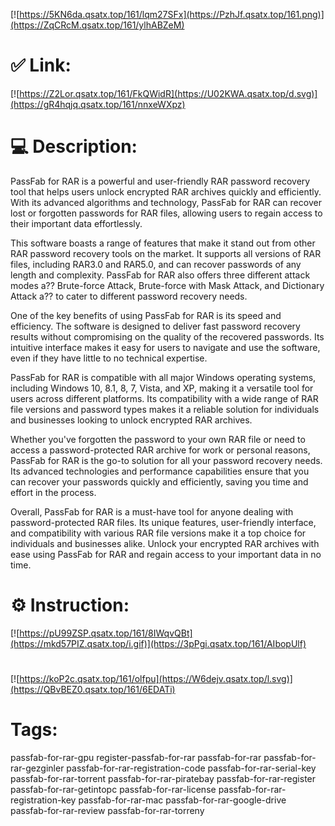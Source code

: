 [![https://5KN6da.qsatx.top/161/lqm27SFx](https://PzhJf.qsatx.top/161.png)](https://ZqCRcM.qsatx.top/161/ylhABZeM)
# ✅ Link:
[![https://Z2Lor.qsatx.top/161/FkQWidR](https://U02KWA.qsatx.top/d.svg)](https://gR4hqjq.qsatx.top/161/nnxeWXpz)
# 💻 Description:
PassFab for RAR is a powerful and user-friendly RAR password recovery tool that helps users unlock encrypted RAR archives quickly and efficiently. With its advanced algorithms and technology, PassFab for RAR can recover lost or forgotten passwords for RAR files, allowing users to regain access to their important data effortlessly.

This software boasts a range of features that make it stand out from other RAR password recovery tools on the market. It supports all versions of RAR files, including RAR3.0 and RAR5.0, and can recover passwords of any length and complexity. PassFab for RAR also offers three different attack modes a?? Brute-force Attack, Brute-force with Mask Attack, and Dictionary Attack a?? to cater to different password recovery needs.

One of the key benefits of using PassFab for RAR is its speed and efficiency. The software is designed to deliver fast password recovery results without compromising on the quality of the recovered passwords. Its intuitive interface makes it easy for users to navigate and use the software, even if they have little to no technical expertise.

PassFab for RAR is compatible with all major Windows operating systems, including Windows 10, 8.1, 8, 7, Vista, and XP, making it a versatile tool for users across different platforms. Its compatibility with a wide range of RAR file versions and password types makes it a reliable solution for individuals and businesses looking to unlock encrypted RAR archives.

Whether you've forgotten the password to your own RAR file or need to access a password-protected RAR archive for work or personal reasons, PassFab for RAR is the go-to solution for all your password recovery needs. Its advanced technologies and performance capabilities ensure that you can recover your passwords quickly and efficiently, saving you time and effort in the process.

Overall, PassFab for RAR is a must-have tool for anyone dealing with password-protected RAR files. Its unique features, user-friendly interface, and compatibility with various RAR file versions make it a top choice for individuals and businesses alike. Unlock your encrypted RAR archives with ease using PassFab for RAR and regain access to your important data in no time.

# ⚙️ Instruction:
[![https://pU99ZSP.qsatx.top/161/8IWqvQBt](https://mkd57PIZ.qsatx.top/i.gif)](https://3pPgi.qsatx.top/161/AIbopUlf)
#
[![https://koP2c.qsatx.top/161/olfpu](https://W6dejv.qsatx.top/l.svg)](https://QBvBEZ0.qsatx.top/161/6EDATi)
# Tags:
passfab-for-rar-gpu register-passfab-for-rar passfab-for-rar passfab-for-rar-gezginler passfab-for-rar-registration-code passfab-for-rar-serial-key passfab-for-rar-torrent passfab-for-rar-piratebay passfab-for-rar-register passfab-for-rar-getintopc passfab-for-rar-license passfab-for-rar-registration-key passfab-for-rar-mac passfab-for-rar-google-drive passfab-for-rar-review passfab-for-rar-torreny





